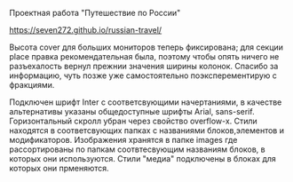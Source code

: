 Проектная работа "Путешествие по России" 

https://seven272.github.io/russian-travel/

Высота cover для больших мониторов теперь фиксирована; для секции place правка рекомендательная была, поэтому чтобы опять ничего не разъехалость вернул прежнии значения ширины колонок. Спасибо за информацию, чуть позже уже самостоятельно поэксперементирую с фракциями.

 Подключен шрифт Inter с соответсвующими начертаниями, в качестве альтернативы указаны общедоступные шрифты Arial, sans-serif. Горизонтальный скролл убран через свойство overflow-x. Стили находятся в соответсвующих папках с названиями блоков,элементов и модификаторов. Изображения хранятся в папке images где рассортированы по папкам соотвтесвующим названиям блоков, в которых они используются. Стили "медиа" подключены в блоках для которых они прменяются.
    